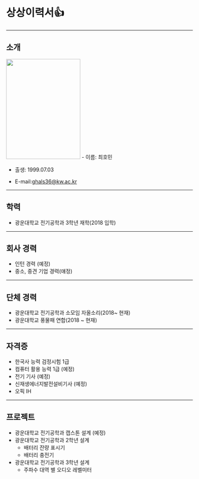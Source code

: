 # 상상이력서👍
---
## 소개
 <img src="https://user-images.githubusercontent.com/101074052/190561137-e7af4097-d67b-49e5-80a8-ebb33325a63e.jpg" width="200" height="270"/>  
 - 이름: 최호민 

 - 출생: 1999.07.03

 - E-mail:ghals36@kw.ac.kr

---
## 학력
 - 광운대학교 전기공학과 3학년 재학(2018 입학)
 
---
## 회사 경력
 - 인턴 경력 (예정)
 - 중소, 중견 기업 경력(얘정)

---


## 단체 경력
 - 광운대학교 전기공학과 소모임 자올소리(2018~ 현재)
 - 광운대학교 풍물패 연합(2018 ~ 현재)
---

## 자격증
- 한국사 능력 검정시험 1급
- 컴퓨터 활용 능력 1급 (예정)
- 전기 기사 (예정)
- 신재생에너지발전설비기사 (예정)
- 오픽 IH

---

## 프로젝트
 - 광운대학교 전기공학과 캡스톤 설계 (예정)
 - 광운대학교 전기공학과 2학년 설계
   - 배터리 잔량 표시기
   - 배터리 충전기
  - 광운대학교 전기공학과 3학년 설계
    - 주파수 대역 별 오디오 레벨미터
    





